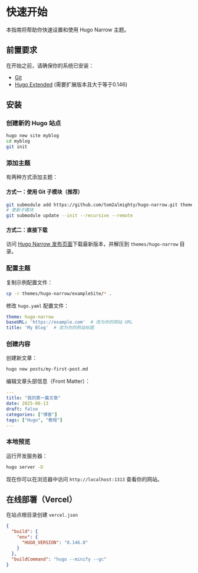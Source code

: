 # 快速开始

本指南将帮助你快速设置和使用 Hugo Narrow 主题。

## 前置要求

在开始之前，请确保你的系统已安装：

- [Git](https://git-scm.com/)
- [Hugo Extended](https://gohugo.io/installation/) (需要扩展版本且大于等于0.146)


## 安装

### 创建新的 Hugo 站点

```bash
hugo new site myblog
cd myblog
git init
```

### 添加主题

有两种方式添加主题：

#### 方式一：使用 Git 子模块（推荐）

```bash
git submodule add https://github.com/tom2almighty/hugo-narrow.git themes/hugo-narrow
# 更新子模块
git submodule update --init --recursive --remote
```

#### 方式二：直接下载

访问 [Hugo Narrow 发布页面](https://github.com/tom2almighty/hugo-narrow/releases)下载最新版本，并解压到 `themes/hugo-narrow` 目录。


### 配置主题

复制示例配置文件：
```bash
cp -r themes/hugo-narrow/exampleSite/* .
```

修改 `hugo.yaml` 配置文件：
```yaml
theme: hugo-narrow
baseURL: 'https://example.com'  # 改为你的网站 URL
title: 'My Blog'  # 改为你的网站标题
```

### 创建内容

创建新文章：
```bash
hugo new posts/my-first-post.md
```

编辑文章头部信息（Front Matter）：
```yaml
---
title: "我的第一篇文章"
date: 2025-06-13
draft: false
categories: ["博客"]
tags: ["Hugo", "教程"]
---
```

### 本地预览

运行开发服务器：
```bash
hugo server -D
```

现在你可以在浏览器中访问 `http://localhost:1313` 查看你的网站。

## 在线部署（Vercel）

在站点根目录创建 `vercel.json`

```json
{
  "build": {
    "env": {
      "HUGO_VERSION": "0.146.0"
    }
  },
  "buildCommand": "hugo --minify --gc"
}
```


